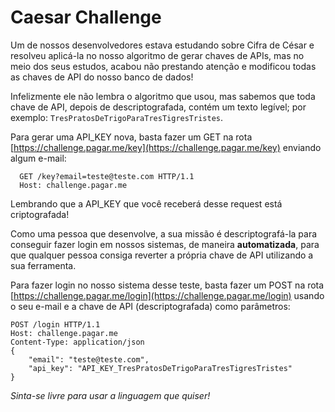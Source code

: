 # Caesar Challenge
Um de nossos desenvolvedores estava estudando sobre Cifra de César e resolveu aplicá-la no nosso algoritmo de gerar chaves de APIs, mas no meio dos seus estudos, acabou não prestando atenção e modificou todas as chaves de API do nosso banco de dados!

Infelizmente ele não lembra o algoritmo que usou, mas sabemos que toda chave de API, depois de descriptografada, contém um texto legível; por exemplo: `TresPratosDeTrigoParaTresTigresTristes`.

Para gerar uma API_KEY nova, basta fazer um GET na rota [https://challenge.pagar.me/key](https://challenge.pagar.me/key) enviando algum e-mail:
```
  GET /key?email=teste@teste.com HTTP/1.1
  Host: challenge.pagar.me
```
Lembrando que a API_KEY que você receberá desse request está criptografada!

Como uma pessoa que desenvolve, a sua missão é descriptografá-la para conseguir fazer login em nossos sistemas, de maneira **automatizada**, para que qualquer pessoa consiga reverter a própria chave de API utilizando a sua ferramenta.

Para fazer login no nosso sistema desse teste, basta fazer um POST na rota [https://challenge.pagar.me/login](https://challenge.pagar.me/login) usando o seu e-mail e a chave de API (descriptografada) como parâmetros:
```
POST /login HTTP/1.1
Host: challenge.pagar.me
Content-Type: application/json
{ 
    "email": "teste@teste.com", 
    "api_key": "API_KEY_TresPratosDeTrigoParaTresTigresTristes"
}
```

*Sinta-se livre para usar a linguagem que quiser!*
